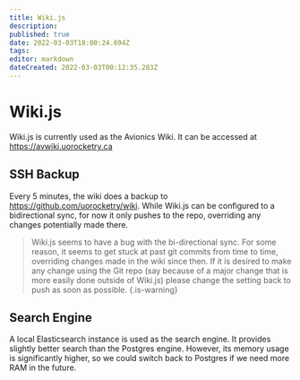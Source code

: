 ```yaml
---
title: Wiki.js
description: 
published: true
date: 2022-03-03T18:00:24.694Z
tags: 
editor: markdown
dateCreated: 2022-03-03T00:12:35.283Z
---
```


# Wiki.js

Wiki.js is currently used as the Avionics Wiki. It can be accessed at https://avwiki.uorocketry.ca

## SSH Backup

Every 5 minutes, the wiki does a backup to https://github.com/uorocketry/wiki. While Wiki.js can be configured to a bidirectional sync, for now it only pushes to the repo, overriding any changes potentially made there.

> Wiki.js seems to have a bug with the bi-directional sync. For some reason, it seems to get stuck at past git commits from time to time, overriding changes made in the wiki since then. If it is desired to make any change using the Git repo (say because of a major change that is more easily done outside of Wiki.js) please change the setting back to push as soon as possible.
{.is-warning}

## Search Engine

A local Elasticsearch instance is used as the search engine. It provides slightly better search than the Postgres engine. However, its memory usage is significantly higher, so we could switch back to Postgres if we need more RAM in the future.
